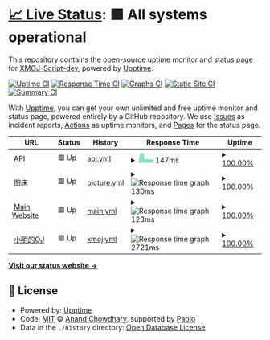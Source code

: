 # [📈 Live Status](https://status.xmoj-bbs.tech): <!--live status--> **🟩 All systems operational**

This repository contains the open-source uptime monitor and status page for [XMOJ-Script-dev](https://status.xmoj-bbs.tech), powered by [Upptime](https://github.com/upptime/upptime).

[![Uptime CI](https://github.com/XMOJ-Script-dev/upptime/workflows/Uptime%20CI/badge.svg)](https://github.com/XMOJ-Script-de/upptime/actions?query=workflow%3A%22Uptime+CI%22)
[![Response Time CI](https://github.com/XMOJ-Script-dev/upptime/workflows/Response%20Time%20CI/badge.svg)](https://github.com/XMOJ-Script-de/upptime/actions?query=workflow%3A%22Response+Time+CI%22)
[![Graphs CI](https://github.com/XMOJ-Script-dev/upptime/workflows/Graphs%20CI/badge.svg)](https://github.com/XMOJ-Script-de/upptime/actions?query=workflow%3A%22Graphs+CI%22)
[![Static Site CI](https://github.com/XMOJ-Script-dev/upptime/workflows/Static%20Site%20CI/badge.svg)](https://github.com/XMOJ-Script-de/upptime/actions?query=workflow%3A%22Static+Site+CI%22)
[![Summary CI](https://github.com/XMOJ-Script-dev/upptime/workflows/Summary%20CI/badge.svg)](https://github.com/XMOJ-Script-de/upptime/actions?query=workflow%3A%22Summary+CI%22)

With [Upptime](https://upptime.js.org), you can get your own unlimited and free uptime monitor and status page, powered entirely by a GitHub repository. We use [Issues](https://github.com/XMOJ-Script-dev/upptime/issues) as incident reports, [Actions](https://github.com/XMOJ-Script-dev/upptime/actions) as uptime monitors, and [Pages](https://status.xmoj-bbs.tech) for the status page.

<!--start: status pages-->
<!-- This summary is generated by Upptime (https://github.com/upptime/upptime) -->
<!-- Do not edit this manually, your changes will be overwritten -->
<!-- prettier-ignore -->
| URL | Status | History | Response Time | Uptime |
| --- | ------ | ------- | ------------- | ------ |
| <img alt="" src="https://icons.duckduckgo.com/ip3/api.xmoj-bbs.tech.ico" height="13"> [API](https://api.xmoj-bbs.tech) | 🟩 Up | [api.yml](https://github.com/XMOJ-Script-dev/statuspage/commits/HEAD/history/api.yml) | <details><summary><img alt="Response time graph" src="./graphs/api/response-time-week.png" height="20"> 147ms</summary><br><a href="https://status.xmoj-bbs.tech/history/api"><img alt="Response time 294" src="https://img.shields.io/endpoint?url=https%3A%2F%2Fraw.githubusercontent.com%2FXMOJ-Script-dev%2Fstatuspage%2FHEAD%2Fapi%2Fapi%2Fresponse-time.json"></a><br><a href="https://status.xmoj-bbs.tech/history/api"><img alt="24-hour response time 114" src="https://img.shields.io/endpoint?url=https%3A%2F%2Fraw.githubusercontent.com%2FXMOJ-Script-dev%2Fstatuspage%2FHEAD%2Fapi%2Fapi%2Fresponse-time-day.json"></a><br><a href="https://status.xmoj-bbs.tech/history/api"><img alt="7-day response time 147" src="https://img.shields.io/endpoint?url=https%3A%2F%2Fraw.githubusercontent.com%2FXMOJ-Script-dev%2Fstatuspage%2FHEAD%2Fapi%2Fapi%2Fresponse-time-week.json"></a><br><a href="https://status.xmoj-bbs.tech/history/api"><img alt="30-day response time 294" src="https://img.shields.io/endpoint?url=https%3A%2F%2Fraw.githubusercontent.com%2FXMOJ-Script-dev%2Fstatuspage%2FHEAD%2Fapi%2Fapi%2Fresponse-time-month.json"></a><br><a href="https://status.xmoj-bbs.tech/history/api"><img alt="1-year response time 294" src="https://img.shields.io/endpoint?url=https%3A%2F%2Fraw.githubusercontent.com%2FXMOJ-Script-dev%2Fstatuspage%2FHEAD%2Fapi%2Fapi%2Fresponse-time-year.json"></a></details> | <details><summary><a href="https://status.xmoj-bbs.tech/history/api">100.00%</a></summary><a href="https://status.xmoj-bbs.tech/history/api"><img alt="All-time uptime 100.00%" src="https://img.shields.io/endpoint?url=https%3A%2F%2Fraw.githubusercontent.com%2FXMOJ-Script-dev%2Fstatuspage%2FHEAD%2Fapi%2Fapi%2Fuptime.json"></a><br><a href="https://status.xmoj-bbs.tech/history/api"><img alt="24-hour uptime 100.00%" src="https://img.shields.io/endpoint?url=https%3A%2F%2Fraw.githubusercontent.com%2FXMOJ-Script-dev%2Fstatuspage%2FHEAD%2Fapi%2Fapi%2Fuptime-day.json"></a><br><a href="https://status.xmoj-bbs.tech/history/api"><img alt="7-day uptime 100.00%" src="https://img.shields.io/endpoint?url=https%3A%2F%2Fraw.githubusercontent.com%2FXMOJ-Script-dev%2Fstatuspage%2FHEAD%2Fapi%2Fapi%2Fuptime-week.json"></a><br><a href="https://status.xmoj-bbs.tech/history/api"><img alt="30-day uptime 100.00%" src="https://img.shields.io/endpoint?url=https%3A%2F%2Fraw.githubusercontent.com%2FXMOJ-Script-dev%2Fstatuspage%2FHEAD%2Fapi%2Fapi%2Fuptime-month.json"></a><br><a href="https://status.xmoj-bbs.tech/history/api"><img alt="1-year uptime 100.00%" src="https://img.shields.io/endpoint?url=https%3A%2F%2Fraw.githubusercontent.com%2FXMOJ-Script-dev%2Fstatuspage%2FHEAD%2Fapi%2Fapi%2Fuptime-year.json"></a></details>
| <img alt="" src="https://icons.duckduckgo.com/ip3/assets.xmoj-bbs.tech.ico" height="13"> [图床](https://assets.xmoj-bbs.tech) | 🟩 Up | [picture.yml](https://github.com/XMOJ-Script-dev/statuspage/commits/HEAD/history/picture.yml) | <details><summary><img alt="Response time graph" src="./graphs/picture/response-time-week.png" height="20"> 130ms</summary><br><a href="https://status.xmoj-bbs.tech/history/picture"><img alt="Response time 120" src="https://img.shields.io/endpoint?url=https%3A%2F%2Fraw.githubusercontent.com%2FXMOJ-Script-dev%2Fstatuspage%2FHEAD%2Fapi%2Fpicture%2Fresponse-time.json"></a><br><a href="https://status.xmoj-bbs.tech/history/picture"><img alt="24-hour response time 109" src="https://img.shields.io/endpoint?url=https%3A%2F%2Fraw.githubusercontent.com%2FXMOJ-Script-dev%2Fstatuspage%2FHEAD%2Fapi%2Fpicture%2Fresponse-time-day.json"></a><br><a href="https://status.xmoj-bbs.tech/history/picture"><img alt="7-day response time 130" src="https://img.shields.io/endpoint?url=https%3A%2F%2Fraw.githubusercontent.com%2FXMOJ-Script-dev%2Fstatuspage%2FHEAD%2Fapi%2Fpicture%2Fresponse-time-week.json"></a><br><a href="https://status.xmoj-bbs.tech/history/picture"><img alt="30-day response time 120" src="https://img.shields.io/endpoint?url=https%3A%2F%2Fraw.githubusercontent.com%2FXMOJ-Script-dev%2Fstatuspage%2FHEAD%2Fapi%2Fpicture%2Fresponse-time-month.json"></a><br><a href="https://status.xmoj-bbs.tech/history/picture"><img alt="1-year response time 120" src="https://img.shields.io/endpoint?url=https%3A%2F%2Fraw.githubusercontent.com%2FXMOJ-Script-dev%2Fstatuspage%2FHEAD%2Fapi%2Fpicture%2Fresponse-time-year.json"></a></details> | <details><summary><a href="https://status.xmoj-bbs.tech/history/picture">100.00%</a></summary><a href="https://status.xmoj-bbs.tech/history/picture"><img alt="All-time uptime 100.00%" src="https://img.shields.io/endpoint?url=https%3A%2F%2Fraw.githubusercontent.com%2FXMOJ-Script-dev%2Fstatuspage%2FHEAD%2Fapi%2Fpicture%2Fuptime.json"></a><br><a href="https://status.xmoj-bbs.tech/history/picture"><img alt="24-hour uptime 100.00%" src="https://img.shields.io/endpoint?url=https%3A%2F%2Fraw.githubusercontent.com%2FXMOJ-Script-dev%2Fstatuspage%2FHEAD%2Fapi%2Fpicture%2Fuptime-day.json"></a><br><a href="https://status.xmoj-bbs.tech/history/picture"><img alt="7-day uptime 100.00%" src="https://img.shields.io/endpoint?url=https%3A%2F%2Fraw.githubusercontent.com%2FXMOJ-Script-dev%2Fstatuspage%2FHEAD%2Fapi%2Fpicture%2Fuptime-week.json"></a><br><a href="https://status.xmoj-bbs.tech/history/picture"><img alt="30-day uptime 100.00%" src="https://img.shields.io/endpoint?url=https%3A%2F%2Fraw.githubusercontent.com%2FXMOJ-Script-dev%2Fstatuspage%2FHEAD%2Fapi%2Fpicture%2Fuptime-month.json"></a><br><a href="https://status.xmoj-bbs.tech/history/picture"><img alt="1-year uptime 100.00%" src="https://img.shields.io/endpoint?url=https%3A%2F%2Fraw.githubusercontent.com%2FXMOJ-Script-dev%2Fstatuspage%2FHEAD%2Fapi%2Fpicture%2Fuptime-year.json"></a></details>
| <img alt="" src="https://icons.duckduckgo.com/ip3/www.xmoj-bbs.tech.ico" height="13"> [Main Website](https://www.xmoj-bbs.tech) | 🟩 Up | [main.yml](https://github.com/XMOJ-Script-dev/statuspage/commits/HEAD/history/main.yml) | <details><summary><img alt="Response time graph" src="./graphs/main/response-time-week.png" height="20"> 123ms</summary><br><a href="https://status.xmoj-bbs.tech/history/main"><img alt="Response time 145" src="https://img.shields.io/endpoint?url=https%3A%2F%2Fraw.githubusercontent.com%2FXMOJ-Script-dev%2Fstatuspage%2FHEAD%2Fapi%2Fmain%2Fresponse-time.json"></a><br><a href="https://status.xmoj-bbs.tech/history/main"><img alt="24-hour response time 128" src="https://img.shields.io/endpoint?url=https%3A%2F%2Fraw.githubusercontent.com%2FXMOJ-Script-dev%2Fstatuspage%2FHEAD%2Fapi%2Fmain%2Fresponse-time-day.json"></a><br><a href="https://status.xmoj-bbs.tech/history/main"><img alt="7-day response time 123" src="https://img.shields.io/endpoint?url=https%3A%2F%2Fraw.githubusercontent.com%2FXMOJ-Script-dev%2Fstatuspage%2FHEAD%2Fapi%2Fmain%2Fresponse-time-week.json"></a><br><a href="https://status.xmoj-bbs.tech/history/main"><img alt="30-day response time 145" src="https://img.shields.io/endpoint?url=https%3A%2F%2Fraw.githubusercontent.com%2FXMOJ-Script-dev%2Fstatuspage%2FHEAD%2Fapi%2Fmain%2Fresponse-time-month.json"></a><br><a href="https://status.xmoj-bbs.tech/history/main"><img alt="1-year response time 145" src="https://img.shields.io/endpoint?url=https%3A%2F%2Fraw.githubusercontent.com%2FXMOJ-Script-dev%2Fstatuspage%2FHEAD%2Fapi%2Fmain%2Fresponse-time-year.json"></a></details> | <details><summary><a href="https://status.xmoj-bbs.tech/history/main">100.00%</a></summary><a href="https://status.xmoj-bbs.tech/history/main"><img alt="All-time uptime 100.00%" src="https://img.shields.io/endpoint?url=https%3A%2F%2Fraw.githubusercontent.com%2FXMOJ-Script-dev%2Fstatuspage%2FHEAD%2Fapi%2Fmain%2Fuptime.json"></a><br><a href="https://status.xmoj-bbs.tech/history/main"><img alt="24-hour uptime 100.00%" src="https://img.shields.io/endpoint?url=https%3A%2F%2Fraw.githubusercontent.com%2FXMOJ-Script-dev%2Fstatuspage%2FHEAD%2Fapi%2Fmain%2Fuptime-day.json"></a><br><a href="https://status.xmoj-bbs.tech/history/main"><img alt="7-day uptime 100.00%" src="https://img.shields.io/endpoint?url=https%3A%2F%2Fraw.githubusercontent.com%2FXMOJ-Script-dev%2Fstatuspage%2FHEAD%2Fapi%2Fmain%2Fuptime-week.json"></a><br><a href="https://status.xmoj-bbs.tech/history/main"><img alt="30-day uptime 100.00%" src="https://img.shields.io/endpoint?url=https%3A%2F%2Fraw.githubusercontent.com%2FXMOJ-Script-dev%2Fstatuspage%2FHEAD%2Fapi%2Fmain%2Fuptime-month.json"></a><br><a href="https://status.xmoj-bbs.tech/history/main"><img alt="1-year uptime 100.00%" src="https://img.shields.io/endpoint?url=https%3A%2F%2Fraw.githubusercontent.com%2FXMOJ-Script-dev%2Fstatuspage%2FHEAD%2Fapi%2Fmain%2Fuptime-year.json"></a></details>
| <img alt="" src="https://icons.duckduckgo.com/ip3/xmoj.tech.ico" height="13"> [小明的OJ](https://xmoj.tech) | 🟩 Up | [xmoj.yml](https://github.com/XMOJ-Script-dev/statuspage/commits/HEAD/history/xmoj.yml) | <details><summary><img alt="Response time graph" src="./graphs/xmoj/response-time-week.png" height="20"> 2721ms</summary><br><a href="https://status.xmoj-bbs.tech/history/xmoj"><img alt="Response time 2944" src="https://img.shields.io/endpoint?url=https%3A%2F%2Fraw.githubusercontent.com%2FXMOJ-Script-dev%2Fstatuspage%2FHEAD%2Fapi%2Fxmoj%2Fresponse-time.json"></a><br><a href="https://status.xmoj-bbs.tech/history/xmoj"><img alt="24-hour response time 3400" src="https://img.shields.io/endpoint?url=https%3A%2F%2Fraw.githubusercontent.com%2FXMOJ-Script-dev%2Fstatuspage%2FHEAD%2Fapi%2Fxmoj%2Fresponse-time-day.json"></a><br><a href="https://status.xmoj-bbs.tech/history/xmoj"><img alt="7-day response time 2721" src="https://img.shields.io/endpoint?url=https%3A%2F%2Fraw.githubusercontent.com%2FXMOJ-Script-dev%2Fstatuspage%2FHEAD%2Fapi%2Fxmoj%2Fresponse-time-week.json"></a><br><a href="https://status.xmoj-bbs.tech/history/xmoj"><img alt="30-day response time 2944" src="https://img.shields.io/endpoint?url=https%3A%2F%2Fraw.githubusercontent.com%2FXMOJ-Script-dev%2Fstatuspage%2FHEAD%2Fapi%2Fxmoj%2Fresponse-time-month.json"></a><br><a href="https://status.xmoj-bbs.tech/history/xmoj"><img alt="1-year response time 2944" src="https://img.shields.io/endpoint?url=https%3A%2F%2Fraw.githubusercontent.com%2FXMOJ-Script-dev%2Fstatuspage%2FHEAD%2Fapi%2Fxmoj%2Fresponse-time-year.json"></a></details> | <details><summary><a href="https://status.xmoj-bbs.tech/history/xmoj">100.00%</a></summary><a href="https://status.xmoj-bbs.tech/history/xmoj"><img alt="All-time uptime 100.00%" src="https://img.shields.io/endpoint?url=https%3A%2F%2Fraw.githubusercontent.com%2FXMOJ-Script-dev%2Fstatuspage%2FHEAD%2Fapi%2Fxmoj%2Fuptime.json"></a><br><a href="https://status.xmoj-bbs.tech/history/xmoj"><img alt="24-hour uptime 100.00%" src="https://img.shields.io/endpoint?url=https%3A%2F%2Fraw.githubusercontent.com%2FXMOJ-Script-dev%2Fstatuspage%2FHEAD%2Fapi%2Fxmoj%2Fuptime-day.json"></a><br><a href="https://status.xmoj-bbs.tech/history/xmoj"><img alt="7-day uptime 100.00%" src="https://img.shields.io/endpoint?url=https%3A%2F%2Fraw.githubusercontent.com%2FXMOJ-Script-dev%2Fstatuspage%2FHEAD%2Fapi%2Fxmoj%2Fuptime-week.json"></a><br><a href="https://status.xmoj-bbs.tech/history/xmoj"><img alt="30-day uptime 100.00%" src="https://img.shields.io/endpoint?url=https%3A%2F%2Fraw.githubusercontent.com%2FXMOJ-Script-dev%2Fstatuspage%2FHEAD%2Fapi%2Fxmoj%2Fuptime-month.json"></a><br><a href="https://status.xmoj-bbs.tech/history/xmoj"><img alt="1-year uptime 100.00%" src="https://img.shields.io/endpoint?url=https%3A%2F%2Fraw.githubusercontent.com%2FXMOJ-Script-dev%2Fstatuspage%2FHEAD%2Fapi%2Fxmoj%2Fuptime-year.json"></a></details>

<!--end: status pages-->

[**Visit our status website →**](https://status.xmoj-bbs.tech)

## 📄 License

- Powered by: [Upptime](https://github.com/upptime/upptime)
- Code: [MIT](./LICENSE) © [Anand Chowdhary](https://anandchowdhary.com), supported by [Pabio](https://pabio.com)
- Data in the `./history` directory: [Open Database License](https://opendatacommons.org/licenses/odbl/1-0/)
